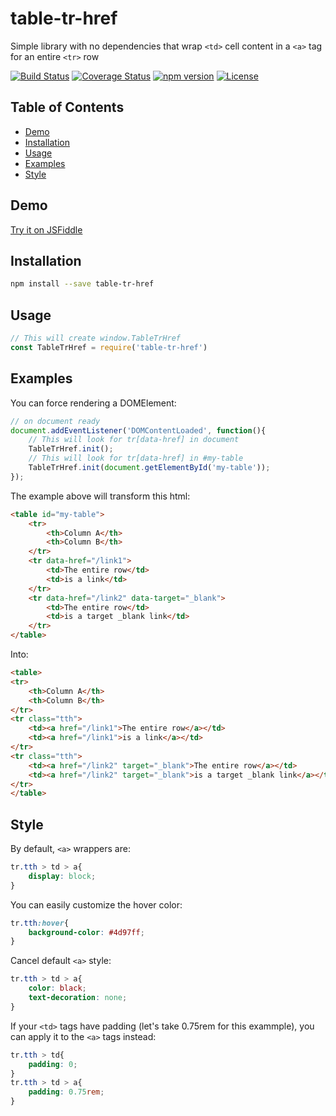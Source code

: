# table-tr-href
Simple library with no dependencies that wrap `<td>` cell content in a `<a>` tag for an entire `<tr>` row

[![Build Status](https://travis-ci.com/mp3000mp/table-tr-href.svg?branch=master)](https://travis-ci.com/mp3000mp/table-tr-href)
[![Coverage Status](https://coveralls.io/repos/github/mp3000mp/table-tr-href/badge.svg?branch=master)](https://coveralls.io/github/mp3000mp/table-tr-href?branch=master)
[![npm version](https://badge.fury.io/js/table-tr-href.svg)](https://badge.fury.io/js/table-tr-href)
[![License](https://img.shields.io/badge/License-Apache%202.0-blue.svg)](https://opensource.org/licenses/Apache-2.0)
 
Table of Contents
-----------------

 - [Demo](#demo)
 - [Installation](#installation)
 - [Usage](#usage)
 - [Examples](#examples)
 - [Style](#style)


Demo
----

[Try it on JSFiddle](https://jsfiddle.net/7s4juwfp/)


Installation
------------

```sh
npm install --save table-tr-href
```


Usage
-----

```js
// This will create window.TableTrHref
const TableTrHref = require('table-tr-href')
```


Examples
--------

You can force rendering a DOMElement:
```js
// on document ready
document.addEventListener('DOMContentLoaded', function(){
    // This will look for tr[data-href] in document
    TableTrHref.init();
    // This will look for tr[data-href] in #my-table
    TableTrHref.init(document.getElementById('my-table'));
});
```

The example above will transform this html:

```html
<table id="my-table">
    <tr>
        <th>Column A</th>
        <th>Column B</th>
    </tr>
    <tr data-href="/link1">
        <td>The entire row</td>
        <td>is a link</td>
    </tr>
    <tr data-href="/link2" data-target="_blank">
        <td>The entire row</td>
        <td>is a target _blank link</td>
    </tr>
</table>
```

Into:

```html
<table>
<tr>
    <th>Column A</th>
    <th>Column B</th>
</tr>
<tr class="tth">
    <td><a href="/link1">The entire row</a></td>
    <td><a href="/link1">is a link</a></td>
</tr>
<tr class="tth">
    <td><a href="/link2" target="_blank">The entire row</a></td>
    <td><a href="/link2" target="_blank">is a target _blank link</a></td>
</tr>
</table>
```


Style
-----

By default, `<a>` wrappers are:

```css
tr.tth > td > a{
    display: block;
}
```

You can easily customize the hover color:

```css
tr.tth:hover{
    background-color: #4d97ff;
}
```

Cancel default `<a>` style:

```css
tr.tth > td > a{
    color: black;
    text-decoration: none;
}
```

If your `<td>` tags have padding (let's take 0.75rem for this exammple), you can apply it to the `<a>` tags instead:

```css
tr.tth > td{
    padding: 0;
}
tr.tth > td > a{
    padding: 0.75rem;
}
```
